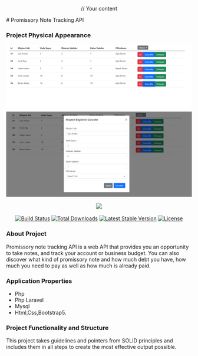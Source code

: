 <p align="center">
// Your content
</p>
# Promissory Note Tracking API

### Project Physical Appearance
![Promissory Note Tracking Panel!](Create.png) 
![Promissory Note Tracking Panel!](Update.png) 

<p align="center"><img src="[[https://laravel.com/assets/img/components/logo-laravel.svg](https://www.google.com/search?q=web+firmam&sxsrf=APwXEdfrb1MxaUVihuWw98WohASG5q1B1Q:1686832393968&source=lnms&tbm=isch&sa=X&ved=2ahUKEwji_oytpMX_AhU2SPEDHeLbDQ0Q_AUoA3oECAQQBQ&biw=1536&bih=714&dpr=1.25#imgrc=FzFn3IxhSr-3MM)](https://www.google.com/url?sa=i&url=https%3A%2F%2Fwebfirmam.com.tr%2F&psig=AOvVaw1d18zoIelTHDwfBHHATVGU&ust=1686918858472000&source=images&cd=vfe&ved=0CBEQjRxqFwoTCLDF-8qkxf8CFQAAAAAdAAAAABAE)"></p>

<p align="center">
<a href="https://travis-ci.org/laravel/framework"><img src="https://travis-ci.org/laravel/framework.svg" alt="Build Status"></a>
<a href="https://packagist.org/packages/laravel/framework"><img src="https://poser.pugx.org/laravel/framework/d/total.svg" alt="Total Downloads"></a>
<a href="https://packagist.org/packages/laravel/framework"><img src="https://poser.pugx.org/laravel/framework/v/stable.svg" alt="Latest Stable Version"></a>
<a href="https://packagist.org/packages/laravel/framework"><img src="https://poser.pugx.org/laravel/framework/license.svg" alt="License"></a>
</p>

### About Project
Promissory note tracking API is a web API that provides you an opportunity to take notes, and track your account or business budget. You can also discover what kind of promissory note and how much debt you have, how much you need to pay as well as how much is already paid.


### Application Properties
- Php
- Php Laravel
- Mysql
- Html,Css,Bootstrap5.

### Project Functionality and Structure

This project takes guidelines and pointers from SOLID principles and includes them in all steps to create the most effective output possible.



